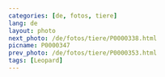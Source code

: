```yaml
---
categories: [de, fotos, tiere]
lang: de
layout: photo
next_photo: /de/fotos/tiere/P0000338.html
picname: P0000347
prev_photo: /de/fotos/tiere/P0000353.html
tags: [Leopard]
---
```

